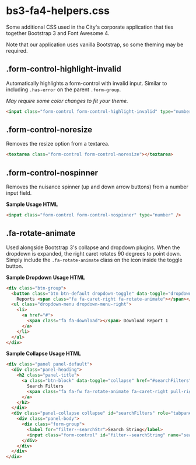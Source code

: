 # bs3-fa4-helpers.css

Some additional CSS used in the City's corporate application that ties together
Bootstrap 3 and Font Awesome 4.

Note that our application uses vanilla Bootstrap, so some theming may be required. 


## .form-control-highlight-invalid

Automatically highlights a form-control with invalid input.
Similar to including ```.has-error``` on the parent ```.form-group```.

*May require some color changes to fit your theme.*

```html
<input class="form-control form-control-highlight-invalid" type="number" min="0" step="1" />
```


## .form-control-noresize

Removes the resize option from a textarea.

```html
<textarea class="form-control form-control-noresize"></textarea>
```

## .form-control-nospinner

Removes the nuisance spinner (up and down arrow buttons) from a number input field.

**Sample Usage HTML**

```html
<input class="form-control form-control-nospinner" type="number" />
```


## .fa-rotate-animate

Used alongside Bootstrap 3's collapse and dropdown plugins.
When the dropdown is expanded, the right caret rotates 90 degrees to point down.
Simply include the ```.fa-rotate-animate``` class on the icon inside the toggle button.

**Sample Dropdown Usage HTML**

```html
<div class="btn-group">
  <button class="btn btn-default dropdown-toggle" data-toggle="dropdown" type="button" aria-haspopup="true" aria-expanded="false">
    Reports <span class="fa fa-caret-right fa-rotate-animate"></span></button>
  <ul class="dropdown-menu dropdown-menu-right">
    <li>
      <a href="#">
        <span class="fa fa-download"></span> Download Report 1
      </a>
    </li>
  </ul>
</div>
```

**Sample Collapse Usage HTML**

```html
<div class="panel panel-default">
  <div class="panel-heading">
    <h2 class="panel-title">
      <a class="btn-block" data-toggle="collapse" href="#searchFilters" role="button">
        Search Filters
        <span class="fa fa-fw fa-rotate-animate fa-caret-right pull-right"></span>
      </a>
    </h2>
  </div>
  <div class="panel-collapse collapse" id="searchFilters" role="tabpanel">
    <div class="panel-body">
      <div class="form-group">
        <label for="filter--searchStr">Search String</label>
        <input class="form-control" id="filter--searchString" name="searchString" type="text" />
      </div>
    </div>
  </div>
</div>
```
